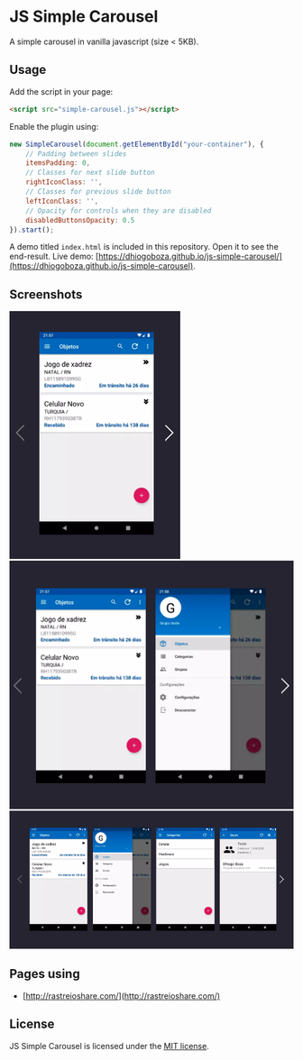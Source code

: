 JS Simple Carousel
========

A simple carousel in vanilla javascript (size < 5KB).

Usage
-----

Add the script in your page:

```html
<script src="simple-carousel.js"></script>
```

Enable the plugin using:

```js
new SimpleCarousel(document.getElementById("your-container"), {
    // Padding between slides
    itemsPadding: 0,
    // Classes for next slide button
    rightIconClass: '',
    // Classes for previous slide button
    leftIconClass: '',
    // Opacity for controls when they are disabled
    disabledButtonsOpacity: 0.5
}).start();
```

A demo titled `index.html` is included in this repository. Open it to see the end-result. Live demo: [https://dhiogoboza.github.io/js-simple-carousel/](https://dhiogoboza.github.io/js-simple-carousel).

Screenshots
-------

![Screenshot 01](screenshots/01.png?raw=true "1 slide visible")
![Screenshot 02](screenshots/02.png?raw=true "2 slide visible")
![Screenshot 03](screenshots/03.png?raw=true "4 slide visible")

Pages using
-------
* [http://rastreioshare.com/](http://rastreioshare.com/)

License
-------

JS Simple Carousel is licensed under the [MIT license](LICENSE).

